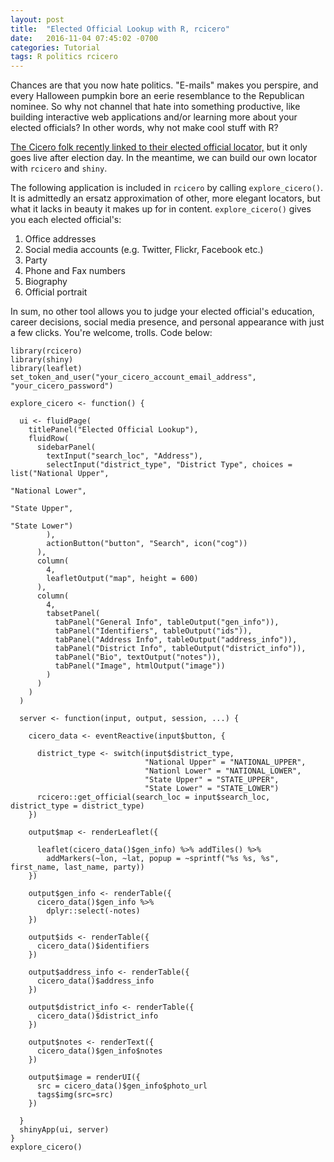 ```yaml
---
layout: post
title:  "Elected Official Lookup with R, rcicero"
date:   2016-11-04 07:45:02 -0700
categories: Tutorial
tags: R politics rcicero
---
```


Chances are that you now hate politics. "E-mails" makes you perspire, and every Halloween pumpkin bore an eerie resemblance to the Republican nominee.
So why not channel that hate into something productive, like building interactive web applications and/or learning more about your elected officials?
In other words, why not make cool stuff with R?

[The Cicero folk recently linked to their elected official locator,](https://live.cicerodata.com/?utm_content=buffer842a7&utm_medium=social&utm_source=twitter.com&utm_campaign=buffer)
but it only goes live after election day. In the meantime, we can build our own locator with `rcicero` and `shiny`.  

<!--more-->

The following application is included in `rcicero` by calling `explore_cicero()`. It is admittedly an ersatz approximation of
other, more elegant locators, but what it lacks in beauty it makes up for in content. `explore_cicero()` gives you each 
elected official's:

1. Office addresses
2. Social media accounts (e.g. Twitter, Flickr, Facebook etc.)
3. Party
4. Phone and Fax numbers
5. Biography
6. Official portrait

In sum, no other tool allows you to judge your elected official's education, career decisions, social media presence, and
personal appearance with just a few clicks. You're welcome, trolls. Code below:

```
library(rcicero)
library(shiny)
library(leaflet)
set_token_and_user("your_cicero_account_email_address", "your_cicero_password")

explore_cicero <- function() {
  
  ui <- fluidPage(
    titlePanel("Elected Official Lookup"),
    fluidRow(
      sidebarPanel(
        textInput("search_loc", "Address"),
        selectInput("district_type", "District Type", choices = list("National Upper",
                                                                     "National Lower",
                                                                     "State Upper",
                                                                     "State Lower")
        ),
        actionButton("button", "Search", icon("cog"))
      ),
      column(
        4,
        leafletOutput("map", height = 600)
      ),
      column(
        4,
        tabsetPanel(
          tabPanel("General Info", tableOutput("gen_info")),
          tabPanel("Identifiers", tableOutput("ids")),
          tabPanel("Address Info", tableOutput("address_info")),
          tabPanel("District Info", tableOutput("district_info")),
          tabPanel("Bio", textOutput("notes")),
          tabPanel("Image", htmlOutput("image"))
        )
      )
    )
  )
  
  server <- function(input, output, session, ...) {
    
    cicero_data <- eventReactive(input$button, {
      
      district_type <- switch(input$district_type,
                              "National Upper" = "NATIONAL_UPPER",
                              "Nationl Lower" = "NATIONAL_LOWER",
                              "State Upper" = "STATE_UPPER",
                              "State Lower" = "STATE_LOWER")
      rcicero::get_official(search_loc = input$search_loc, district_type = district_type)
    })
    
    output$map <- renderLeaflet({
      
      leaflet(cicero_data()$gen_info) %>% addTiles() %>%
        addMarkers(~lon, ~lat, popup = ~sprintf("%s %s, %s", first_name, last_name, party))
    })
    
    output$gen_info <- renderTable({
      cicero_data()$gen_info %>%
        dplyr::select(-notes)
    })
    
    output$ids <- renderTable({
      cicero_data()$identifiers
    })
    
    output$address_info <- renderTable({
      cicero_data()$address_info
    })
    
    output$district_info <- renderTable({
      cicero_data()$district_info
    })
    
    output$notes <- renderText({
      cicero_data()$gen_info$notes
    })
    
    output$image = renderUI({
      src = cicero_data()$gen_info$photo_url
      tags$img(src=src)
    })
    
  }
  shinyApp(ui, server)
}
explore_cicero()
```
